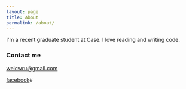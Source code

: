 ```yaml
---
layout: page
title: About
permalink: /about/
---
```


I'm a recent graduate student at Case. I love reading and writing code. 

### Contact me

[weicwru@gmail.com](mailto:weicwru@gmail.com)

[facebook](http://www.facebook.com/wxwcase)#
